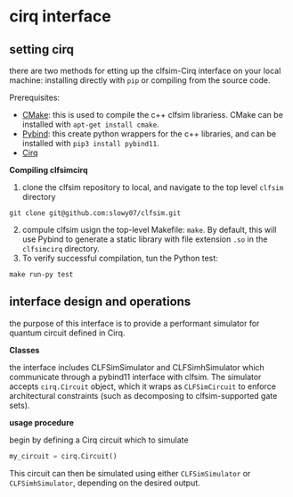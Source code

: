 # cirq interface

## setting cirq

there are two methods for etting up the clfsim-Cirq interface on your local machine: installing directly with ``pip`` or compiling from the source code.


Prerequisites:

- [CMake](https://cmake.org/): this is used to compile the c++ clfsim librariess. CMake can be installed with ``apt-get install cmake``.
- [Pybind](https://github.com/pybind): this create python wrappers for the c++ libraries, and can be installed with ``pip3 install pybind11``.
- [Cirq](https://cirq.readthedocs.io/en/stable/install.html)

**Compiling clfsimcirq**

1. clone the clfsim repository to local, and navigate to the top level ``clfsim`` directory
```
git clone git@github.com:slowy07/clfsim.git
```
2. compule clfsim usign the top-level Makefile: ``make``. By default, this will use Pybind to generate a static library with file extension ``.so`` in the ``clfsimcirq`` directory.
3. To verify successful compilation, tun the Python test:
```
make run-py test
```

## interface design and operations

the purpose of this interface is to provide a performant simulator for quantum circuit defined in Cirq.


**Classes**

the interface includes CLFSimSimulator and CLFSimhSimulator which communicate through a pybind11 interface with clfsim. The simulator accepts ``cirq.Circuit`` object, which it wraps as ``CLFSimCircuit`` to enforce architectural constraints (such as decomposing to clfsim-supported gate sets).


**usage procedure**

begin by defining a Cirq circuit which to simulate

```python
my_circuit = cirq.Circuit()
```
This circuit can then be simulated using either ``CLFSimSimulator`` or ``CLFSimhSimulator``, depending on the desired output.

